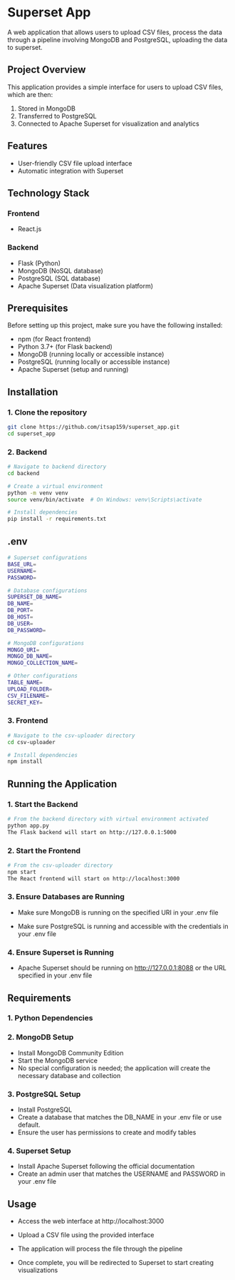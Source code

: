 # Superset App

A web application that allows users to upload CSV files, process the data through a pipeline involving MongoDB and PostgreSQL, uploading the data to superset.

## Project Overview

This application provides a simple interface for users to upload CSV files, which are then:
1. Stored in MongoDB
3. Transferred to PostgreSQL
4. Connected to Apache Superset for visualization and analytics

## Features

- User-friendly CSV file upload interface
- Automatic integration with Superset

## Technology Stack

### Frontend
- React.js

### Backend
- Flask (Python)
- MongoDB (NoSQL database)
- PostgreSQL (SQL database)
- Apache Superset (Data visualization platform)

## Prerequisites

Before setting up this project, make sure you have the following installed:

- npm (for React frontend)
- Python 3.7+ (for Flask backend)
- MongoDB (running locally or accessible instance)
- PostgreSQL (running locally or accessible instance)
- Apache Superset (setup and running)

## Installation

### 1. Clone the repository

```bash
git clone https://github.com/itsap159/superset_app.git
cd superset_app
```

### 2. Backend

```bash
# Navigate to backend directory
cd backend

# Create a virtual environment
python -m venv venv
source venv/bin/activate  # On Windows: venv\Scripts\activate

# Install dependencies
pip install -r requirements.txt
```
## .env 

``` bash
# Superset configurations
BASE_URL=
USERNAME=
PASSWORD=

# Database configurations
SUPERSET_DB_NAME=
DB_NAME=
DB_PORT=
DB_HOST=
DB_USER=
DB_PASSWORD=

# MongoDB configurations
MONGO_URI=
MONGO_DB_NAME=
MONGO_COLLECTION_NAME=

# Other configurations
TABLE_NAME=
UPLOAD_FOLDER=
CSV_FILENAME=
SECRET_KEY=
```

### 3. Frontend

```bash
# Navigate to the csv-uploader directory
cd csv-uploader

# Install dependencies
npm install
```

## Running the Application
### 1. Start the Backend
```bash
# From the backend directory with virtual environment activated
python app.py
The Flask backend will start on http://127.0.0.1:5000
```

### 2. Start the Frontend
```bash
# From the csv-uploader directory
npm start
The React frontend will start on http://localhost:3000
```

### 3. Ensure Databases are Running
- Make sure MongoDB is running on the specified URI in your .env file

- Make sure PostgreSQL is running and accessible with the credentials in your .env file

### 4. Ensure Superset is Running
- Apache Superset should be running on http://127.0.0.1:8088 or the URL specified in your .env file

## Requirements
### 1. Python Dependencies
### 2. MongoDB Setup
- Install MongoDB Community Edition
- Start the MongoDB service
- No special configuration is needed; the application will create the necessary database and collection

### 3. PostgreSQL Setup
- Install PostgreSQL
- Create a database that matches the DB_NAME in your .env file or use default.
- Ensure the user has permissions to create and modify tables

### 4. Superset Setup
- Install Apache Superset following the official documentation
- Create an admin user that matches the USERNAME and PASSWORD in your .env file

## Usage
- Access the web interface at http://localhost:3000

- Upload a CSV file using the provided interface

- The application will process the file through the pipeline

- Once complete, you will be redirected to Superset to start creating visualizations



